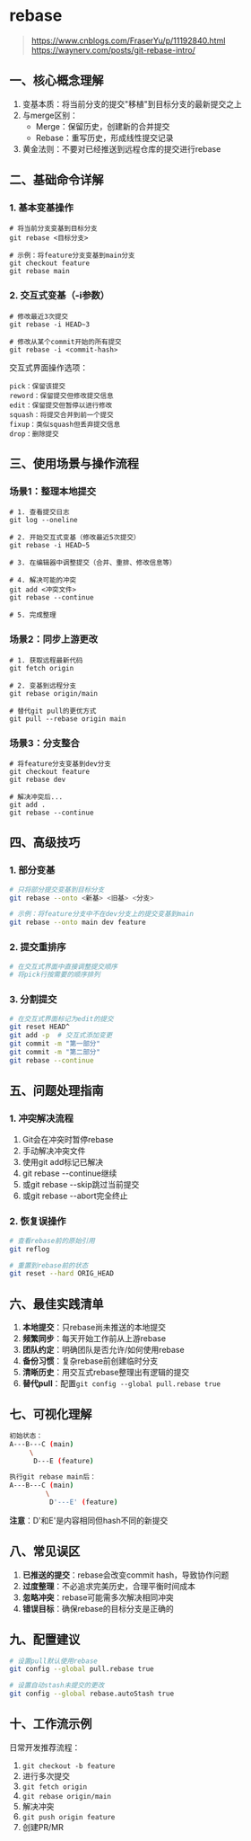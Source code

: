 # rebase

> <https://www.cnblogs.com/FraserYu/p/11192840.html>
> <https://waynerv.com/posts/git-rebase-intro/>

## 一、核心概念理解

1. 变基本质：将当前分支的提交"移植"到目标分支的最新提交之上
2. 与merge区别：
   - Merge：保留历史，创建新的合并提交
   - Rebase：重写历史，形成线性提交记录
3. 黄金法则：不要对已经推送到远程仓库的提交进行rebase

## 二、基础命令详解

### 1. 基本变基操作

```SHELL
# 将当前分支变基到目标分支
git rebase <目标分支>

# 示例：将feature分支变基到main分支
git checkout feature
git rebase main
```

### 2. 交互式变基（-i参数）

```SHELL
# 修改最近3次提交
git rebase -i HEAD~3

# 修改从某个commit开始的所有提交
git rebase -i <commit-hash>
```

交互式界面操作选项：

```shell
pick：保留该提交
reword：保留提交但修改提交信息
edit：保留提交但暂停以进行修改
squash：将提交合并到前一个提交
fixup：类似squash但丢弃提交信息
drop：删除提交
```

## 三、使用场景与操作流程

### 场景1：整理本地提交

```SHELL
# 1. 查看提交日志
git log --oneline

# 2. 开始交互式变基（修改最近5次提交）
git rebase -i HEAD~5

# 3. 在编辑器中调整提交（合并、重排、修改信息等）

# 4. 解决可能的冲突
git add <冲突文件>
git rebase --continue

# 5. 完成整理
```

### 场景2：同步上游更改

```SHELL
# 1. 获取远程最新代码
git fetch origin

# 2. 变基到远程分支
git rebase origin/main

# 替代git pull的更优方式
git pull --rebase origin main
```

### 场景3：分支整合

```SHELL
# 将feature分支变基到dev分支
git checkout feature
git rebase dev

# 解决冲突后...
git add .
git rebase --continue
```

## 四、高级技巧

### 1. 部分变基

```bash
# 只将部分提交变基到目标分支
git rebase --onto <新基> <旧基> <分支>

# 示例：将feature分支中不在dev分支上的提交变基到main
git rebase --onto main dev feature
```

### 2. 提交重排序

```bash
# 在交互式界面中直接调整提交顺序
# 将pick行按需要的顺序排列
```

### 3. 分割提交

```bash
# 在交互式界面标记为edit的提交
git reset HEAD^
git add -p  # 交互式添加变更
git commit -m "第一部分"
git commit -m "第二部分"
git rebase --continue
```

## 五、问题处理指南

### 1. 冲突解决流程

1. Git会在冲突时暂停rebase
2. 手动解决冲突文件
3. 使用git add标记已解决
4. git rebase --continue继续
5. 或git rebase --skip跳过当前提交
6. 或git rebase --abort完全终止

### 2. 恢复误操作

```bash
# 查看rebase前的原始引用
git reflog

# 重置到rebase前的状态
git reset --hard ORIG_HEAD
```

## 六、最佳实践清单

1. **本地提交**：只rebase尚未推送的本地提交
2. **频繁同步**：每天开始工作前从上游rebase
3. **团队约定**：明确团队是否允许/如何使用rebase
4. **备份习惯**：复杂rebase前创建临时分支
5. **清晰历史**：用交互式rebase整理出有逻辑的提交
6. **替代pull**：配置`git config --global pull.rebase true`

## 七、可视化理解

```BASH
初始状态：
A---B---C (main)
     \
      D---E (feature)

执行git rebase main后：
A---B---C (main)
         \
          D'---E' (feature)
```

**注意**：D'和E'是内容相同但hash不同的新提交

## 八、常见误区

1. **已推送的提交**：rebase会改变commit hash，导致协作问题
2. **过度整理**：不必追求完美历史，合理平衡时间成本
3. **忽略冲突**：rebase可能需多次解决相同冲突
4. **错误目标**：确保rebase的目标分支是正确的

## 九、配置建议

```bash
# 设置pull默认使用rebase
git config --global pull.rebase true

# 设置自动stash未提交的更改
git config --global rebase.autoStash true
```

## 十、工作流示例

日常开发推荐流程：

1. `git checkout -b feature`
2. 进行多次提交
3. `git fetch origin`
4. `git rebase origin/main`
5. 解决冲突
6. `git push origin feature`
7. 创建PR/MR
